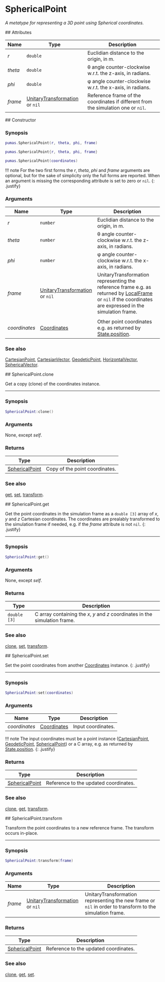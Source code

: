 # SphericalPoint
_A metatype for representing a 3D point using Spherical coordinates._


<div markdown="1" class="shaded-box fancy">
## Attributes

|Name|Type|Description|
|----|----|-----------|
|*r*    |`double`| Euclidian distance to the origin, in m. |
|*theta*|`double`| &theta; angle counter-clockwise w.r.t. the z-axis, in radians.|
|*phi*  |`double`| &phi; angle counter-clockwise w.r.t. the x-axis, in radians. |
|*frame*|[UnitaryTransformation](UnitaryTransformation.md) or `nil`| Reference frame of the coordinates if different from the simulation one or `nil`.|
</div>


<div markdown="1" class="shaded-box fancy">
## Constructor

### Synopsis

```lua
pumas.SphericalPoint(r, theta, phi, frame)

pumas.SphericalPoint{r, theta, phi, frame}

pumas.SphericalPoint(coordinates)
```

!!! note
    For the two first forms the *r*, *theta*, *phi* and *frame* arguments are
    optional, but for the sake of simplicity only the full forms are reported.
    When an argument is missing the corresponding attribute is set to zero or
    `nil`.
    {: .justify}

### Arguments

|Name|Type|Description|
|----|----|-----------|
|*r*    |`number`| Euclidian distance to the origin, in m. |
|*theta*|`number`| &theta; angle counter-clockwise w.r.t. the z-axis, in radians.|
|*phi*  |`number`| &phi; angle counter-clockwise w.r.t. the x-axis, in radians. |
|*frame*|[UnitaryTransformation](UnitaryTransformation.md) or `nil`| UnitaryTransformation representing the reference frame e.g. as returned by [LocalFrame](LocalFrame.md) or `nil` if the coordinates are expressed in the simulation frame.|
||||
|*coordinates*|[Coordinates](../Coordinates.md)| Other point coordinates e.g. as returned by [State.position](../simulation/State.md#attributes). |

### See also

[CartesianPoint](CartesianPoint.md),
[CartesianVector](CartesianVector.md),
[GeodeticPoint](GeodeticPoint.md),
[HorizontalVector](HorizontalVector.md),
[SphericalVector](SphericalVector.md).

</div>


<div markdown="1" class="shaded-box fancy">
## SphericalPoint.clone

Get a copy (clone) of the coordinates instance.

---

### Synopsis

```lua
SphericalPoint:clone()
```

### Arguments

None, except *self*.

### Returns

|Type|Description|
|----|-----------|
|[SphericalPoint](SphericalPoint.md)| Copy of the point coordinates.|

### See also

[get](#sphericalpointget),
[set](#sphericalpointset),
[transform](#sphericalpointtransform).
</div>


<div markdown="1" class="shaded-box fancy">
## SphericalPoint.get

Get the point coordinates in the simulation frame as a `double [3]` array of
*x*, *y* and *z* Cartesian coordinates. The coordinates are prealably
transformed to the simulation frame if needed, e.g.  if the *frame* attribute is
not `nil`.
{: .justify}

---

### Synopsis

```lua
SphericalPoint:get()
```

### Arguments

None, except *self*.

### Returns

|Type|Description|
|----|-----------|
|`double [3]`| C array containing the *x*, *y* and *z* coordinates in the simulation frame.|

### See also

[clone](#sphericalpointclone),
[set](#sphericalpointset),
[transform](#sphericalpointtransform).

</div>


<div markdown="1" class="shaded-box fancy">
## SphericalPoint.set

Set the point coordinates from another [Coordinates](../Coordinates.md)
instance. 
{: .justify}

---

### Synopsis

```lua
SphericalPoint:set(coordinates)
```

### Arguments

|Name|Type|Description|
|----|----|-----------|
|*coordinates*|[Coordinates](../Coordinates.md)| Input coordinates.|

!!! note
    The input coordinates must be a point instance
    ([CartesianPoint](CartesianPoint.md), [GeodeticPoint](GeodeticPoint.md),
    [SphericalPoint](SphericalPoint.md)) or a C array, e.g. as returned by
    [State.position](../simulation/State.md#attributes).
    {: .justify}

### Returns

|Type|Description|
|----|-----------|
|[SphericalPoint](SphericalPoint.md)| Reference to the updated coordinates.|

### See also

[clone](#sphericalpointclone),
[get](#sphericalpointget),
[transform](#sphericalpointtransform).
</div>


<div markdown="1" class="shaded-box fancy">
## SphericalPoint.transform

Transform the point coordinates to a new reference frame. The transform occurs
in-place.

---

### Synopsis

```lua
SphericalPoint:transform(frame)
```

### Arguments

|Name|Type|Description|
|----|----|-----------|
|*frame*|[UnitaryTransformation](UnitaryTransformation.md) or `nil`| UnitaryTransformation representing the new frame or `nil` in order to transform to the simulation frame.|

### Returns

|Type|Description|
|----|-----------|
|[SphericalPoint](SphericalPoint.md)| Reference to the updated coordinates.|

### See also

[clone](#sphericalpointclone),
[get](#sphericalpointget),
[set](#sphericalpointset).
</div>
